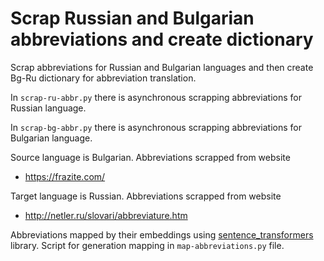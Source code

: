 # Scrap Russian and Bulgarian abbreviations and create dictionary

Scrap abbreviations for Russian and Bulgarian languages and then create Bg-Ru dictionary for abbreviation translation. 

In `scrap-ru-abbr.py`  there is asynchronous scrapping abbreviations for Russian language.

In `scrap-bg-abbr.py` there is asynchronous scrapping abbreviations for Bulgarian language.

Source language is Bulgarian. Abbreviations scrapped from website 
- https://frazite.com/

Target language is Russian. Abbreviations scrapped from website
- http://netler.ru/slovari/abbreviature.htm

Abbreviations mapped by their embeddings using [sentence_transformers](https://github.com/UKPLab/sentence-transformers) library.
Script for generation mapping in `map-abbreviations.py` file. 


